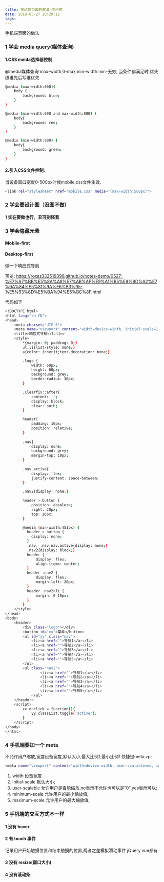 ```yaml
---
title: 移动端页面的做法-响应式
date: 2018-05-27 20:29:12
tags:
---
```

手机端页面的做法

### 1 学会 media query(媒体查询)

#### 1.CSS meida选择器控制
@media媒体查询 max-width,0-max,min-width:min-无穷;
当条件都满足时,优先级谁先后写谁优先
``` bash
@media (max-width:600){
    body {
        background: blue;
    }
}

@media (min-width:600 and max-width:800) { 
    body{
        background: red;
    }
}

@media (min-width:800) {
    body{
        background: green;
    }
}
```
#### 2.引入CSS文件控制:
当设备窗口宽度0-500px时候mobile.css文件生效.
``` bash
<link rel="stylesheet" href="mobile.css" media="(max-width:500px)">
```

### 2 学会要设计图（没图不做）

#### 1 实在要做也行，丑可别怪我

### 3 学会隐藏元素

#### Mobile-first
#### Desktop-first

做一下响应式导航

预览:
https://roxas332519096.github.io/notes-demo/0527-%E7%A7%BB%E5%8A%A8%E7%AB%AF%E9%A1%B5%E9%9D%A2%E7%9A%84%E5%81%9A%E6%B3%95-%E5%93%8D%E5%BA%94%E5%BC%8F.html


代码如下
``` bash
<!DOCTYPE html>
<html lang="zh-CN">
<head>
    <meta charset="UTF-8">
    <meta name="viewport" content="width=device-width, initial-scale=1.0">
    <title>响应式导航</title>
    <style>
        *{margin: 0; padding: 0;}
        ul,li{list-style: none;}
        a{color: inherit;text-decoration: none;}

        .logo {
            width: 60px;
            height: 60px;
            background: grey;
            border-radius: 30px;
        }

        .Clearfix::after{
            content: '';
            display: block;
            clear: both;
        }

        header{
            padding: 10px;
            position: relative;
        }
        
        .nav{
            display: none;
            background: grey;
            margin-top: 10px;
        }
        
        .nav.active{
            display: flex;
            justify-content: space-between;
        }

        .nav2{display: none;}
        
        header > button {
            position: absolute;
            right: 20px;
            top: 26px;
        }

        @media (min-width:451px) {
          header > button {
            display: none;
          }
          .nav, .nav.nav.active{display: none;}
          .nav2{display: block;}
          header {
              display: flex;
              align-items: center;
          }
          header .nav2 {
              display: flex;
              margin-left: 20px;
          }
          header .nav2>li {
              margin: 0 10px;
          }
        }
    </style>
</head>
<body>
    <header>
        <div class="logo"></div>
        <button id="xx">菜单</button>
        <ul id="yy" class="nav">
            <li><a href="">导航1</a></li>
            <li><a href="">导航2</a></li>
            <li><a href="">导航3</a></li>
            <li><a href="">导航4</a></li>
            <li><a href="">导航5</a></li>
        </ul>
        <ul class="nav2">
                <li><a href="">导航1</a></li>
                <li><a href="">导航2</a></li>
                <li><a href="">导航3</a></li>
                <li><a href="">导航4</a></li>
                <li><a href="">导航5</a></li>
            </ul>
    </header>
    <script>
        xx.onclick = function(){
            yy.classList.toggle('active');
        }
    </script>
</body>
</html>
```

### 4 手机端要加一个 meta

不允许用户缩放,宽度设备宽度,默认大小,最大比例1,最小比例1
快捷键meta:vp;
``` bash
<meta name="viewport" content="width=device-width, user-scalable=no, initial-scale=1.0, maximum-scale=1.0, minimum-scale=1.0">
```
1. width  设备宽度
2. initial-scale  默认大小;
3. user-scalable  允许用户是否能缩放,no表示不允许也可以是"0",yes表示可以;
4. minimum-scale  允许用户的最小缩放值;
5. maximum-scale  允许用户的最大缩放值;

### 5 手机端的交互方式不一样
#### 1 没有 hover
#### 2 有 touch 事件
记录用户开始触摸位置和结束触摸的位置,两者之差模拟滑动事件
jQuery vue都有
#### 3 没有 resize(窗口大小)
#### 4 没有滚动条


